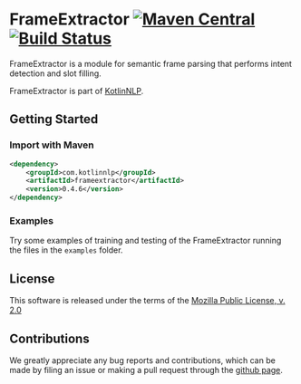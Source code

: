 # FrameExtractor [![Maven Central](https://img.shields.io/maven-central/v/com.kotlinnlp/frameextractor.svg?label=Maven%20Central)](https://search.maven.org/search?q=g:%22com.kotlinnlp%22%20AND%20a:%22frameextractor%22) [![Build Status](https://travis-ci.org/KotlinNLP/FrameExtractor.svg?branch=master)](https://travis-ci.org/KotlinNLP/FrameExtractor)

FrameExtractor is a module for semantic frame parsing  that performs intent detection and slot filling.

FrameExtractor is part of [KotlinNLP](http://kotlinnlp.com/ "KotlinNLP").


## Getting Started

### Import with Maven

```xml
<dependency>
    <groupId>com.kotlinnlp</groupId>
    <artifactId>frameextractor</artifactId>
    <version>0.4.6</version>
</dependency>
```

### Examples

Try some examples of training and testing of the FrameExtractor running the files in the `examples` folder.


## License

This software is released under the terms of the 
[Mozilla Public License, v. 2.0](https://mozilla.org/MPL/2.0/ "Mozilla Public License, v. 2.0")


## Contributions

We greatly appreciate any bug reports and contributions, which can be made by filing an issue or making a pull 
request through the [github page](https://github.com/KotlinNLP/FrameExtractor "FrameExtractor on GitHub").
